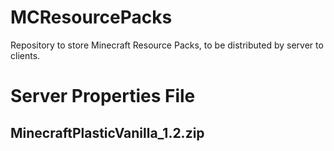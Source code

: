# MCResourcePacks
Repository to store Minecraft Resource Packs, to be distributed by server to clients.


# Server Properties File

## MinecraftPlasticVanilla_1.2.zip